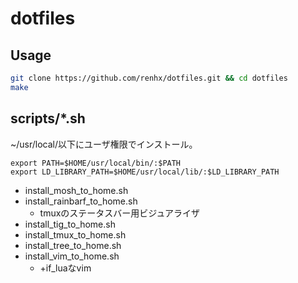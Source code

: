# dotfiles
## Usage
```bash
git clone https://github.com/renhx/dotfiles.git && cd dotfiles
make
```

## scripts/*.sh
~/usr/local/以下にユーザ権限でインストール。

```
export PATH=$HOME/usr/local/bin/:$PATH
export LD_LIBRARY_PATH=$HOME/usr/local/lib/:$LD_LIBRARY_PATH
```

* install_mosh_to_home.sh
* install_rainbarf_to_home.sh
  * tmuxのステータスバー用ビジュアライザ
* install_tig_to_home.sh
* install_tmux_to_home.sh
* install_tree_to_home.sh
* install_vim_to_home.sh
  * +if_luaなvim
